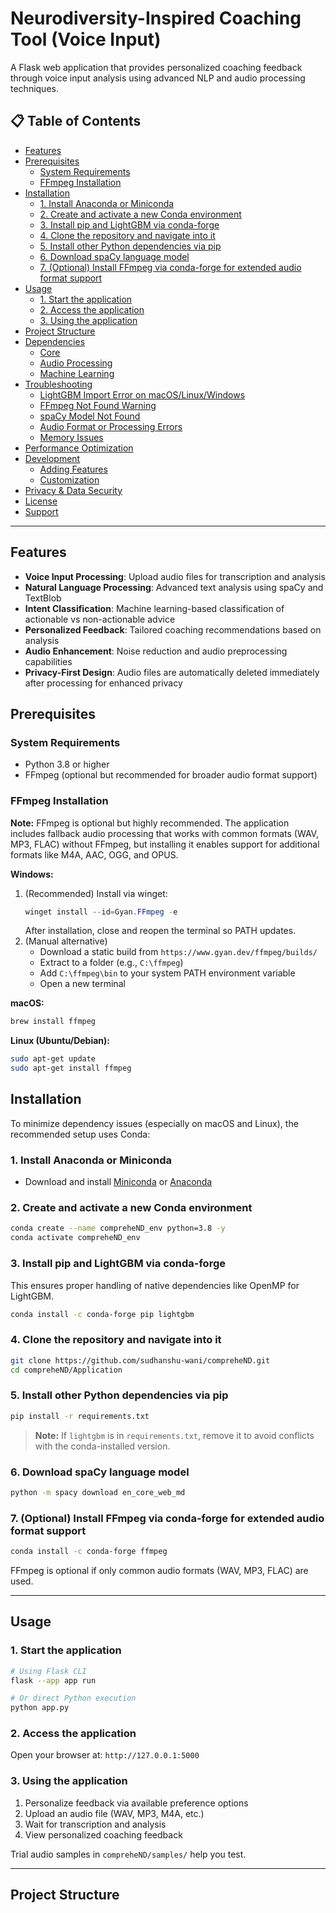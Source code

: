 # Neurodiversity-Inspired Coaching Tool (Voice Input)

A Flask web application that provides personalized coaching feedback through voice input analysis using advanced NLP and audio processing techniques.

## 📋 Table of Contents

- [Features](#features)
- [Prerequisites](#prerequisites)
  - [System Requirements](#system-requirements)
  - [FFmpeg Installation](#ffmpeg-installation)
- [Installation](#installation)
  - [1. Install Anaconda or Miniconda](#1-install-anaconda-or-miniconda)
  - [2. Create and activate a new Conda environment](#2-create-and-activate-a-new-conda-environment)
  - [3. Install pip and LightGBM via conda-forge](#3-install-pip-and-lightgbm-via-conda-forge)
  - [4. Clone the repository and navigate into it](#4-clone-the-repository-and-navigate-into-it)
  - [5. Install other Python dependencies via pip](#5-install-other-python-dependencies-via-pip)
  - [6. Download spaCy language model](#6-download-spacy-language-model)
  - [7. (Optional) Install FFmpeg via conda-forge for extended audio format support](#7-optional-install-ffmpeg-via-conda-forge-for-extended-audio-format-support)
- [Usage](#usage)
  - [1. Start the application](#1-start-the-application)
  - [2. Access the application](#2-access-the-application)
  - [3. Using the application](#3-using-the-application)
- [Project Structure](#project-structure)
- [Dependencies](#dependencies)
  - [Core](#core)
  - [Audio Processing](#audio-processing)
  - [Machine Learning](#machine-learning)
- [Troubleshooting](#troubleshooting)
  - [LightGBM Import Error on macOS/Linux/Windows](#lightgbm-import-error-on-macoslinuxwindows)
  - [FFmpeg Not Found Warning](#ffmpeg-not-found-warning)
  - [spaCy Model Not Found](#spacy-model-not-found)
  - [Audio Format or Processing Errors](#audio-format-or-processing-errors)
  - [Memory Issues](#memory-issues)
- [Performance Optimization](#performance-optimization)
- [Development](#development)
  - [Adding Features](#adding-features)
  - [Customization](#customization)
- [Privacy & Data Security](#privacy--data-security)
- [License](#license)
- [Support](#support)

---

## Features

- **Voice Input Processing**: Upload audio files for transcription and analysis
- **Natural Language Processing**: Advanced text analysis using spaCy and TextBlob
- **Intent Classification**: Machine learning-based classification of actionable vs non-actionable advice
- **Personalized Feedback**: Tailored coaching recommendations based on analysis
- **Audio Enhancement**: Noise reduction and audio preprocessing capabilities
- **Privacy-First Design**: Audio files are automatically deleted immediately after processing for enhanced privacy

## Prerequisites

### System Requirements
- Python 3.8 or higher
- FFmpeg (optional but recommended for broader audio format support)

### FFmpeg Installation

**Note:** FFmpeg is optional but highly recommended. The application includes fallback audio processing that works with common formats (WAV, MP3, FLAC) without FFmpeg, but installing it enables support for additional formats like M4A, AAC, OGG, and OPUS.

**Windows:**
1. (Recommended) Install via winget:
   ```powershell
   winget install --id=Gyan.FFmpeg -e
   ```
   After installation, close and reopen the terminal so PATH updates.
2. (Manual alternative)
   - Download a static build from `https://www.gyan.dev/ffmpeg/builds/`
   - Extract to a folder (e.g., `C:\ffmpeg`)
   - Add `C:\ffmpeg\bin` to your system PATH environment variable
   - Open a new terminal

**macOS:**
```bash
brew install ffmpeg
```

**Linux (Ubuntu/Debian):**
```bash
sudo apt-get update
sudo apt-get install ffmpeg
```

## Installation

To minimize dependency issues (especially on macOS and Linux), the recommended setup uses Conda:

### 1. Install Anaconda or Miniconda

- Download and install [Miniconda](https://docs.conda.io/en/latest/miniconda.html) or [Anaconda](https://www.anaconda.com/products/distribution)

### 2. Create and activate a new Conda environment

```bash
conda create --name compreheND_env python=3.8 -y
conda activate compreheND_env
```

### 3. Install pip and LightGBM via conda-forge

This ensures proper handling of native dependencies like OpenMP for LightGBM.

```bash
conda install -c conda-forge pip lightgbm
```

### 4. Clone the repository and navigate into it

```bash
git clone https://github.com/sudhanshu-wani/compreheND.git
cd compreheND/Application
```

### 5. Install other Python dependencies via pip

```bash
pip install -r requirements.txt
```

> **Note:** If `lightgbm` is in `requirements.txt`, remove it to avoid conflicts with the conda-installed version.

### 6. Download spaCy language model

```bash
python -m spacy download en_core_web_md
```

### 7. (Optional) Install FFmpeg via conda-forge for extended audio format support

```bash
conda install -c conda-forge ffmpeg
```

FFmpeg is optional if only common audio formats (WAV, MP3, FLAC) are used.

---

## Usage

### 1. Start the application

```bash
# Using Flask CLI
flask --app app run

# Or direct Python execution
python app.py
```

### 2. Access the application

Open your browser at: `http://127.0.0.1:5000`

### 3. Using the application

1. Personalize feedback via available preference options
2. Upload an audio file (WAV, MP3, M4A, etc.)
3. Wait for transcription and analysis
4. View personalized coaching feedback

Trial audio samples in `compreheND/samples/` help you test.

---

## Project Structure

```
